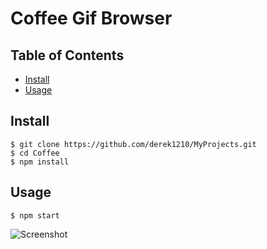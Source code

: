# Coffee Gif Browser

## Table of Contents
- [Install](#install)
- [Usage](#usage)

## Install

```
$ git clone https://github.com/derek1210/MyProjects.git
$ cd Coffee 
$ npm install
```

## Usage

```
$ npm start
```

![Screenshot](https://github.com/derek1210/MyProjects/edit/master/Coffee/src/images/preview.png)

